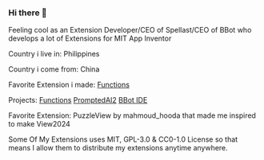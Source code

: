 ### Hi there 👋

Feeling cool as an Extension Developer/CEO of Spellast/CEO of BBot who develops a lot of Extensions for MIT App Inventor 

Country i live in: Philippines

Country i come from: China

Favorite Extension i made: <a href="https://github.com/theFuncTions/Functions/releases/download/1.1/com.brandonang.functions.aix">Functions</a>

Projects:
<a href="https://github.com/theFuncTions/Functions/releases/download/1.1/com.brandonang.functions.aix">Functions</a>
<a href="https://github.com/bextdev797/PromptedAI2/releases/download/1/PromptedAI2Setup.msi">PromptedAI2</a>
<a href="https://github.com/bextdev797/BBotIDE/releases/download/3.0.0/BBotIDESetupV3.msi">BBot IDE</a>

Favorite Extension: PuzzleView by mahmoud_hooda that made me inspired to make View2024

Some Of My Extensions uses MIT, GPL-3.0 & CC0-1.0 License so that means I allow them to distribute my extensions anytime anywhere.
